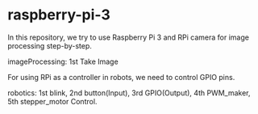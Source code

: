 # raspberry-pi-3

In this repository, we try to use Raspberry Pi 3 and RPi camera for image processing step-by-step. 

imageProcessing: 1st Take Image

For using RPi as a controller in robots, we need to control GPIO pins.

robotics: 1st blink,
          2nd button(Input),
		  3rd GPIO(Output),
		  4th PWM_maker,
		  5th stepper_motor Control.